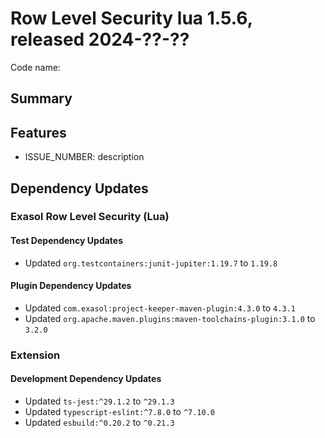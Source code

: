 # Row Level Security lua 1.5.6, released 2024-??-??

Code name:

## Summary

## Features

* ISSUE_NUMBER: description

## Dependency Updates

### Exasol Row Level Security (Lua)

#### Test Dependency Updates

* Updated `org.testcontainers:junit-jupiter:1.19.7` to `1.19.8`

#### Plugin Dependency Updates

* Updated `com.exasol:project-keeper-maven-plugin:4.3.0` to `4.3.1`
* Updated `org.apache.maven.plugins:maven-toolchains-plugin:3.1.0` to `3.2.0`

### Extension

#### Development Dependency Updates

* Updated `ts-jest:^29.1.2` to `^29.1.3`
* Updated `typescript-eslint:^7.8.0` to `^7.10.0`
* Updated `esbuild:^0.20.2` to `^0.21.3`
